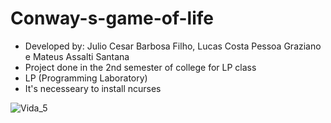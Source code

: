 # Conway-s-game-of-life
- Developed by: Julio Cesar Barbosa Filho, Lucas  Costa Pessoa Graziano e Mateus Assalti Santana
- Project done in the 2nd semester of college for LP class
- LP (Programming Laboratory)
- It's necesseary to install ncurses


![Vida_5](https://user-images.githubusercontent.com/80040776/156669345-859a510f-2cfa-46ea-b17d-d6e8c7bf836e.gif)


